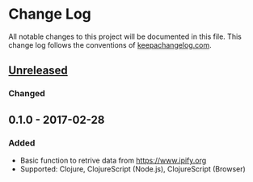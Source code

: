 # Change Log
All notable changes to this project will be documented in this file. This change log follows the conventions of [keepachangelog.com](http://keepachangelog.com/).

## [Unreleased]
### Changed

## 0.1.0 - 2017-02-28
### Added
- Basic function to retrive data from https://www.ipify.org
- Supported: Clojure, ClojureScript (Node.js), ClojureScript (Browser)

[Unreleased]: https://github.com/coldnew/ipify/compare/0.1.0...HEAD

